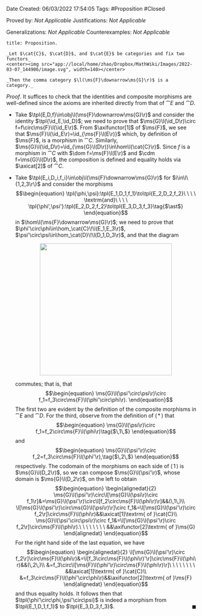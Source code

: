 <div class="topSpace"></div>

Date Created: 06/03/2022 17:54:05
Tags: #Proposition #Closed 

Proved by: _Not Applicable_
Justifications: _Not Applicable_

Generalizations: _Not Applicable_
Counterexamples: _Not Applicable_

``` ad-Proposition
title: Proposition.

_Let $\cat{C}$, $\cat{D}$, and $\cat{E}$ be categories and fix two functors_
<center><img src="app://local/home/zhao/Dropbox/MathWiki/Images/2022-03-07_144906/image.svg", width=140></center>

_Then the comma category $\l(\ms{F}\downarrow\ms{G}\r)$ is a category._

```

_Proof_. It suffices to check that the identities and composite morphisms are well-defined since the axioms are inherited directly from that of $\cat{E}$ and $\cat{D}$.
* Take $\tpl{E,D,f}\in\obj\l(\ms{F}\downarrow\ms{G}\r)$ and consider the identity $\tpl{\id_E,\id_D}$; we need to prove that $\ms{G}\l(\id_D\r)\circ f=f\circ\ms{F}\l(\id_E\r)$. From $\axifunctor[1]$ of $\ms{F}$, we see that $\ms{F}\l(\id_E\r)=\id_{\ms{F}\l(E\r)}$ which, by definition of $\ms{F}$, is a morphism in $\cat{C}$. Similarly, $\ms{G}\l(\id_D\r)=\id_{\ms{G}\l(D\r)}\in\hom\l(\cat{C}\r)$. Since $f$ is a morphism in $\cat{C}$ with $\dom f=\ms{F}\l(E\r)$ and $\cdm f=\ms{G}\l(D\r)$, the composition is defined and equality holds via $\axicat[2]$ of $\cat{C}$.

* Take $\tpl{E_i,D_i,f_i}\in\obj\l(\ms{F}\downarrow\ms{G}\r)$ for $i\in\l\{1,2,3\r\}$ and consider the morphisms
$$\begin{equation}
    \tpl{\phi,\psi}:\tpl{E_1,D_1,f_1}\to\tpl{E_2,D_2,f_2}\ \ \ \ \textrm{and}\ \ \ \ \tpl{\phi',\psi'}:\tpl{E_2,D_2,f_2}\to\tpl{E_3,D_3,f_3}\tag{$\ast$}
\end{equation}$$
in $\hom\l(\ms{F}\downarrow\ms{G}\r)$; we need to prove that $\phi'\circ\phi\in\hom_\cat{C}\!\l(E_1,E_3\r)$, $\psi'\circ\psi\in\hom_\cat{D}\!\l(D_1,D_3\r)$, and that the diagram
  <center><img src="app://local/home/zhao/Dropbox/MathWiki/Images/2022-03-09_101429/image.svg", width=350></center>

  commutes; that is, that$$\begin{equation}
      \ms{G}\l(\psi'\circ\psi\r)\circ f_1=f_3\circ\ms{F}\l(\phi'\circ\phi\r).
  \end{equation}$$
  The first two are evident by the definition of the composite morphisms in $\cat{E}$ and $\cat{D}$. For the third, observe from the definition of ($\,\ast\,$) that$$\begin{equation}
      \ms{G}\l(\psi\r)\circ f_1=f_2\circ\ms{F}\l(\phi\r)\tag{$\,1\,$}
  \end{equation}$$
  and$$\begin{equation}
      \ms{G}\l(\psi'\r)\circ f_2=f_3\circ\ms{F}\l(\phi'\r),\tag{$\,2\,$}
  \end{equation}$$
  respectively. The codomain of the morphisms on each side of $(\,1\,)$ is $\ms{G}\l(D_2\r)$, so we can compose $\ms{G}\l(\psi'\r)$, whose domain is $\ms{G}\l(D_2\r)$, on the left to obtain$$\begin{equation}
      \begin{alignedat}{2}
          \ms{G}\l(\psi'\r)\circ\l[\ms{G}\l(\psi\r)\circ f_1\r]&=\ms{G}\l(\psi'\r)\circ\l[f_2\circ\ms{F}\l(\phi\r)\r]&&(\,1\,)\\
          \l[\ms{G}\l(\psi'\r)\circ\ms{G}\l(\psi\r)\r]\circ f_1&=\l[\ms{G}\l(\psi'\r)\circ f_2\r]\circ\ms{F}\l(\phi\r)&&\axicat[1]\textrm{ of }\cat{C}\\
          \ms{G}\l(\psi'\circ\psi\r)\circ f_1&=\l[\ms{G}\l(\psi'\r)\circ f_2\r]\circ\ms{F}\l(\phi\r).\ \ \ \ \ \ \ \ &&\axifunctor[2]\textrm{ of }\ms{G}
      \end{alignedat}
  \end{equation}$$
  For the right hand side of the last equation, we have$$\begin{equation}
      \begin{alignedat}{2}
          \l[\ms{G}\l(\psi'\r)\circ f_2\r]\circ\ms{F}\l(\phi\r)&=\l[f_3\circ\ms{F}\l(\phi\r)'\r]\circ\ms{F}\l(\phi\r)&&(\,2\,)\\
          &=f_3\circ\l[\ms{F}\l(\phi'\r)\circ\ms{F}\l(\phi\r)\r]\ \ \ \ \ \ \ \ &&\axicat[1]\textrm{ of }\cat{C}\\
          &=f_3\circ\ms{F}\l(\phi'\circ\phi\r)&&\axifunctor[2]\textrm{ of }\ms{F}
      \end{alignedat}
  \end{equation}$$
  and thus equality holds. It follows then that $\tpl{\phi'\circ\phi,\psi'\circ\psi}$ is indeed a morphism from $\tpl{E_1,D_1,f_1}$ to $\tpl{E_3,D_3,f_3}$.<span style="float:right;">$\blacksquare$</span>
